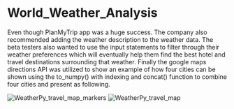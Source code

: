 # World_Weather_Analysis
Even though PlanMyTrip app was a huge success. The company also recommended adding the weather description to the weather data. The beta testers also wanted to use the input statements to filter through their weather preferences which will eventually help them find the best hotel and travel destinations surrounding that weather. Finally the google maps directions API was utilized to show an example of how four cities can be shown using the to_numpy() with indexing and concat() function to combine four cities and present as following. 

![WeatherPy_travel_map_markers](https://user-images.githubusercontent.com/95098281/152718141-273c9b99-deec-498e-93db-844327a07cc6.png)
![WeatherPy_travel_map](https://user-images.githubusercontent.com/95098281/152718143-e0c234de-7f86-475b-a344-8eed858703c1.png)
